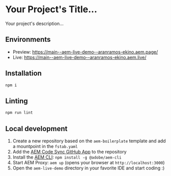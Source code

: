 # Your Project's Title...
Your project's description...

## Environments
- Preview: https://main--aem-live-demo--aranramos-ekino.aem.page/
- Live: https://main--aem-live-demo--aranramos-ekino.aem.live/

## Installation

```sh
npm i
```

## Linting

```sh
npm run lint
```

## Local development

1. Create a new repository based on the `aem-boilerplate` template and add a mountpoint in the `fstab.yaml`
1. Add the [AEM Code Sync GitHub App](https://github.com/apps/aem-code-sync) to the repository
1. Install the [AEM CLI](https://github.com/adobe/helix-cli): `npm install -g @adobe/aem-cli`
1. Start AEM Proxy: `aem up` (opens your browser at `http://localhost:3000`)
1. Open the `aem-live-demo` directory in your favorite IDE and start coding :)
